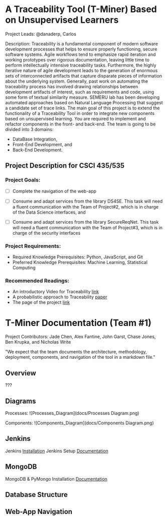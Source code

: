 # A Traceability Tool (T-Miner) Based on Unsupervised Learners
Project Leads: @danaderp, Carlos
 
Description: Traceability is a fundamental component of modern software development processes that helps to ensure properly functioning, secure software systems. 
Agile workflows tend to emphasize rapid iteration and working prototypes over rigorous documentation, leaving little time to perform intellectually intensive traceability tasks. 
Furthermore, the highly iterative nature of agile development leads to the generation of enormous sets of interconnected artifacts that capture disparate pieces of information about the underlying system. 
Generally, past work on automating the traceability process has involved drawing relationships between development artifacts of interest, such as requirements and code, using some form of textual similarity measure. 
SEMERU lab has been developing automated approaches based on Natural Language Processing that suggest a candidate set of trace links. 
The main goal of this project is to extend the functionality of a Traceability Tool in order to integrate new components based on unsupervised learning. 
You are required to implement and refactor components in the front- and back-end. 
The team is going to be divided into 3 domains: 
- DataBase Integration, 
- Front-End Development, and 
- Back-End Development. 

## Project Description for CSCI 435/535

### Project Goals:

- [ ] Complete the navigation of the web-app 
- [ ] Consume and adapt services from the  library DS4SE. This task will need a fluent communication with the Team of Project#2, which is in charge of the Data Science interfaces, and 
- [ ] Consume and adapt services from the library SecureReqNet. This task will need a fluent communication with the Team of Project#3, which is in charge of the security interfaces


### Project Requirements:

- Required Knowledge Prerequisites: Python, JavaScript, and Git
- Preferred Knowledge Prerequisites: Machine Learning, Statistical Computing

### Recommended Readings:

- An introductory Video for Traceability [link](https://www.youtube.com/watch?v=guSAnWP9zDI&feature=youtu.be)
- A probabilistic approach to Traceability [paper](https://arxiv.org/pdf/2005.09046.pdf)
- The page of the project [link](https://semeru-code-public.gitlab.io/Project-Websites/comet-website/)

# T-Miner Documentation (Team #1)
Project Contributors: Jade Chen, Alex Fantine, John Garst, Chase Jones, Ben Krupka, and Nicholas Write

"We expect that the team documents the architecture, methodology, deployment, components, and navigation of the tool in a markdown file."

## Overview
???

## Diagrams
Processes: 
![Processes_Diagram](docs/Processes Diagram.png) 

Components: 
![Components_Diagram](docs/Components Diagram.png)

## Jenkins
Jenkins [Installation](https://www.jenkins.io/doc/book/installing/)
Jenkins Setup [Documentation](https://github.com/WM-SEMERU/Neural-Unsupervised-Software-Traceability/blob/master/web-app/docs/Jenkins%20Setup.txt)

## MongoDB
MongoDB & PyMongo Installation [Documentation](https://github.com/WM-SEMERU/Neural-Unsupervised-Software-Traceability/blob/dev-branch/web-app/docs/MongoDB%20Setup.txt)

## Database Structure

## Web-App Navigation
